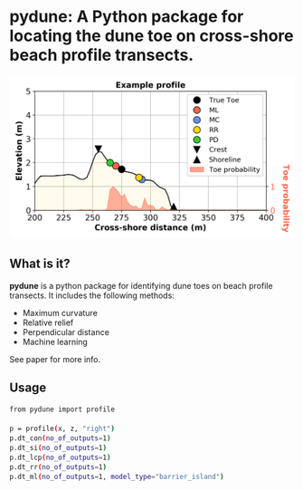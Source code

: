 # **pydune**: A Python package for locating the dune toe on cross-shore beach profile transects.

<div align="center">
  <img src="docs/figure_1.png" alt="pydune-example" width="700"/>
</div>

## What is it?
**pydune** is a python package for identifying dune toes on beach profile transects. It includes the following methods:
  - Maximum curvature
  - Relative relief
  - Perpendicular distance
  - Machine learning

See paper for more info.

## Usage
```sh
from pydune import profile

p = profile(x, z, "right")
p.dt_con(no_of_outputs=1)
p.dt_si(no_of_outputs=1)
p.dt_lcp(no_of_outputs=1)
p.dt_rr(no_of_outputs=1)
p.dt_ml(no_of_outputs=1, model_type="barrier_island")
```
